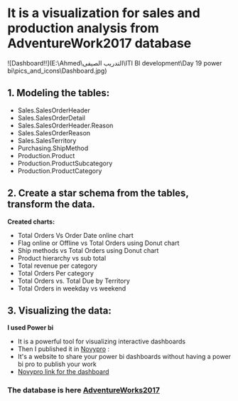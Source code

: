 # It is a visualization for sales and production analysis from AdventureWork2017 database

![Dashboard!!](E:\Ahmed\التدريب الصيفى\ITI BI development\Day 19 power bi\pics_and_icons\Dashboard.jpg)

## 1. Modeling the tables: 
* Sales.SalesOrderHeader 
* Sales.SalesOrderDetail 
* Sales.SalesOrderHeader.Reason 
* Sales.SalesOrderReason 
* Sales.SalesTerritory 
* Purchasing.ShipMethod 
* Production.Product 
* Production.ProductSubcategory 
* Production.ProductCategory  

## 2. Create a star schema from the tables, transform the data. 
**Created charts:** 
* Total Orders Vs Order Date online chart 
* Flag online or Offline vs Total Orders using Donut chart 
* Ship methods vs Total Orders using Donut chart 
* Product hierarchy vs sub total 
* Total revenue per category 
* Total Orders Per category 
* Total Orders vs. Total Due by Territory 
* Total Orders in weekday vs weekend

## 3. Visualizing the data:
**I used Power bi**
- It is a powerful tool for visualizing interactive dashboards
- Then I published it in [Novypro](https://www.novypro.com) : 
- It's a website to share your power bi dashboards without having a power bi pro to publish your work
- [Novypro link for the dashboard](https://www.novypro.com/project/adventureworks2017salesandproducts)
 
 
 ### The database is here [AdventureWorks2017](https://docs.microsoft.com/en-us/sql/samples/adventureworks-install-configure?view=sql-server-ver16&tabs=ssms)
